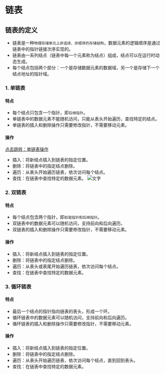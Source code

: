 # 链表
## 链表的定义
- 链表是一种`物理存储单元上非连续、非顺序的存储结构`，数据元素的逻辑顺序是通过链表中的指针链接次序实现的。
- 链表由一系列结点（链表中每一个元素称为结点）组成，结点可以在运行时动态生成。
- 每个结点包括两个部分：一个是存储数据元素的数据域，另一个是存储下一个结点地址的指针域。
### 1. 单链表
#### 特点
- 每个结点只包含一个指针，即`后继指针`。
- 单链表中的数据元素不能随机访问，只能从表头开始遍历，查找特定的结点。
- 单链表的插入和删除操作只需要修改指针，不需要移动元素。
#### 操作
[点击跳转：单链表操作](/C:/Users/ll/Desktop/blog/docs/单链表操作.md)
- 插入：将新结点插入到链表的指定位置。
- 删除：将链表中的指定结点删除。
- 遍历：从表头开始遍历链表，依次访问每个结点。
- 查找：在链表中查找特定的数据元素。
![文字](/单链表操作.png)
### 2. 双链表
#### 特点
- 每个结点包含两个指针，即`前驱指针和后继指针`。
- 双链表中的数据元素可以随机访问，支持前向和后向遍历。
- 双链表的插入和删除操作只需要修改指针，不需要移动元素。
#### 操作
- 插入：将新结点插入到链表的指定位置。
- 删除：将链表中的指定结点删除。
- 遍历：从表头或表尾开始遍历链表，依次访问每个结点。
- 查找：在链表中查找特定的数据元素。
### 3. 循环链表
#### 特点
- 最后一个结点的指针指向链表的表头，形成一个环。
- 循环链表中的数据元素可以随机访问，支持前向和后向遍历。
- 循环链表的插入和删除操作只需要修改指针，不需要移动元素。
#### 操作
- 插入：将新结点插入到链表的指定位置。
- 删除：将链表中的指定结点删除。
- 遍历：从表头开始遍历链表，依次访问每个结点，直到回到表头。
- 查找：在链表中查找特定的数据元素。